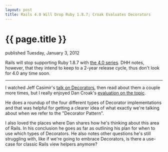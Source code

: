 ```yaml
---
layout: post
title: Rails 4.0 Will Drop Ruby 1.8.7; Croak Evaluates Decorators
---
```


{{ page.title }}
================

<p id="articleDate">published Tuesday, January 3, 2012</p>

Rails will stop supporting Ruby 1.8.7 with [the 4.0 series](http://weblog.rubyonrails.org/2011/12/20/rails-master-is-now-4-0-0-beta). DHH notes, however, that they intend to keep to a 2-year release cycle, thus don't look for 4.0 any time soon.

---

I watched Jeff Casimir's [talk on Decorators](http://vimeo.com/27361482), then read about them a couple more times, but I really enjoyed Dan Croak's [evaluation on the topic](http://robots.thoughtbot.com/post/14825364877/evaluating-alternative-decorator-implementations-in).

He does a roundup of the four different types of Decorator implementations and that was helpful for getting a clearer idea of what exactly we're talking about when we refer to the "Decorator Pattern".

I also loved the places where Dan shares how he's thinking about this area of Rails. In his conclusion he goes as far as outlining his plan for when to use which types of Decorators. He also notes other questions he's still struggling with, like if we're going to embrace Decorators, is there a use-case for classic Rails view helpers anymore?